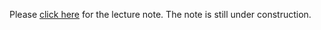 Please [click here](https://www.dropbox.com/sh/2z3a7as0cew2y8g/AABp4pV8MblT0pjEJk1ZtOEda?dl=0) for the lecture note. The note is still under construction.
